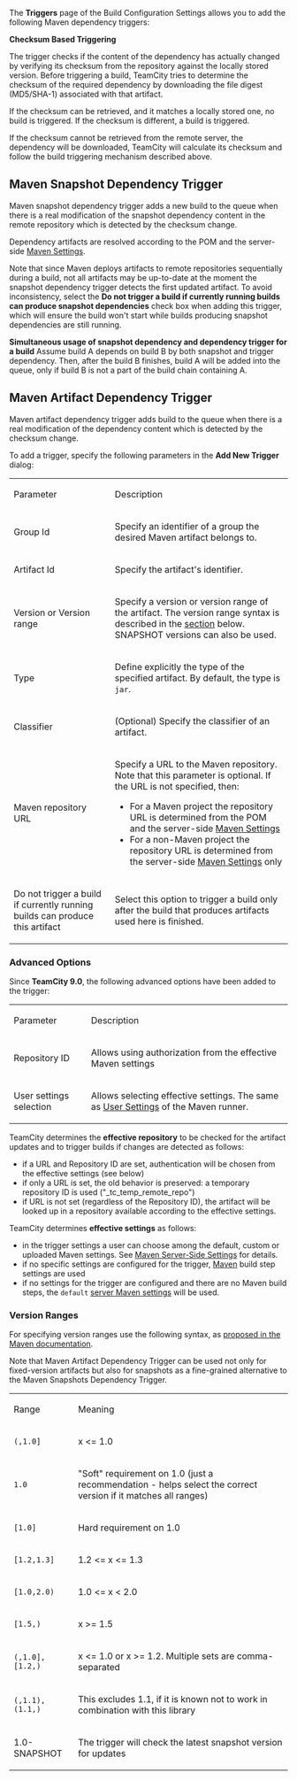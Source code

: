 [//]: # (title: Configuring Maven Triggers)
[//]: # (auxiliary-id: Configuring Maven Triggers)
[//]: # (Internal note. Do not delete. "Configuring Maven Triggersd81e3.txt")    

The __Triggers__ page of the Build Configuration Settings allows you to add the following Maven dependency triggers:

__Checksum Based Triggering__

The trigger checks if the content of the dependency has actually changed by verifying its checksum from the repository against the locally stored version. Before triggering a build, TeamCity tries to determine the checksum of the required dependency by downloading the file digest (MD5/SHA\-1) associated with that artifact.

If the checksum can be retrieved, and it matches a locally stored one, no build is triggered. If the checksum is different, a build is triggered.

If the checksum cannot be retrieved from the remote server, the dependency will be downloaded, TeamCity will calculate its checksum and follow the build triggering mechanism described above.

<anchor name="ConfiguringMavenTriggers-MavenSnapshotDependencyTrigger"/>

## Maven Snapshot Dependency Trigger

Maven snapshot dependency trigger adds a new build to the queue when there is a real modification of the snapshot dependency content in the remote repository which is detected by the checksum change.

Dependency artifacts are resolved according to the POM and the server\-side [Maven Settings](maven-server-side-settings.md).

<note>

Note that since Maven deploys artifacts to remote repositories sequentially during a build, not all artifacts may be up\-to\-date at the moment the snapshot dependency trigger detects the first updated artifact. To avoid inconsistency, select the __Do not trigger a build if currently running builds can produce snapshot dependencies__ check box when adding this trigger, which will ensure the build won't start while builds producing snapshot dependencies are still running.
</note>


[//]: # (Internal note. Do not delete. "Configuring Maven Triggersd81e53.txt")    

<note>

__Simultaneous usage of snapshot dependency and dependency trigger for a build__
 Assume build A depends on build B by both snapshot and trigger dependency. Then, after the build B finishes, build A will be added into the queue, only if build B is not a part of the build chain containing A.
</note>

<anchor name="ConfiguringMavenTriggers-MavenArtifactDependencyTrigger"/>

## Maven Artifact Dependency Trigger

Maven artifact dependency trigger adds build to the queue when there is a real modification of the dependency content which is detected by the checksum change.

To add a trigger, specify the following parameters in the __Add New Trigger__ dialog:

<table><tr>

<td>

Parameter


</td>

<td>

Description


</td></tr><tr>

<td>

Group Id


</td>

<td>

Specify an identifier of a group the desired Maven artifact belongs to.


</td></tr><tr>

<td>

Artifact Id


</td>

<td>

Specify the artifact's identifier.


</td></tr><tr>

<td>

Version or Version range


</td>

<td>

Specify a version or version range of the artifact. The version range syntax is described in the [section](#Version+Ranges) below. SNAPSHOT versions can also be used.


</td></tr><tr>

<td>

Type


</td>

<td>

Define explicitly the type of the specified artifact. By default, the type is `jar`.


</td></tr><tr>

<td>

Classifier


</td>

<td>

(Optional) Specify the classifier of an artifact.


</td></tr><tr>

<td>

Maven repository URL


</td>

<td>

Specify a URL to the Maven repository. Note that this parameter is optional. If the URL is not specified, then:

* For a Maven project the repository URL is determined from the POM and the server\-side [Maven Settings](maven-server-side-settings.md#Maven+Settings+Resolution+on+the+Server+Side)
* For a non\-Maven project the repository URL is determined from the server\-side [Maven Settings](maven-server-side-settings.md#Maven+Settings+Resolution+on+the+Server+Side) only


</td></tr><tr>

<td>

Do not trigger a build if currently running builds can produce this artifact


</td>

<td>

Select this option to trigger a build only after the build that produces artifacts used here is finished.


</td></tr></table>

### Advanced Options

Since __TeamCity 9.0__, the following advanced options have been added to the trigger:

<table><tr>

<td>

Parameter


</td>

<td>

Description


</td></tr><tr>

<td>

Repository ID


</td>

<td>

Allows using authorization from the effective Maven settings


</td></tr><tr>

<td>

User settings selection


</td>

<td>

Allows selecting effective settings. The same as [User Settings](maven.md#User+Settings) of the Maven runner.


</td></tr></table>

TeamCity determines the __effective repository__ to be checked for the artifact updates and to trigger builds if changes are detected as follows:
* if a URL and Repository ID are set, authentication will be chosen from the effective settings (see below)
* if only a URL is set, the old behavior is preserved: a temporary repository ID is used ("\_tc\_temp\_remote\_repo")
* if URL is not set (regardless of the Repository ID), the artifact will be looked up in a repository available according to the effective settings.


TeamCity determines __effective settings__ as follows:
* in the trigger settings a user can choose among the default, custom or uploaded Maven settings. See [Maven Server-Side Settings](maven-server-side-settings.md) for details.
* if no specific settings are configured for the trigger, [Maven](maven.md) build step settings are used
* if no settings for the trigger are configured and there are no Maven build steps, the `default` [server Maven settings](maven-server-side-settings.md) will be used.
### Version Ranges

For specifying version ranges use the following syntax, as [proposed in the Maven documentation](http://docs.codehaus.org/display/MAVEN/Dependency+Mediation+and+Conflict+Resolution#DependencyMediationandConflictResolution-DependencyVersionRanges).

Note that Maven Artifact Dependency Trigger can be used not only for fixed\-version artifacts but also for snapshots as a fine\-grained alternative to the Maven Snapshots Dependency Trigger.

<table><tr>

<td>

Range


</td>

<td>

Meaning


</td></tr><tr>

<td>

`(,1.0]`


</td>

<td>

x &lt;= 1.0


</td></tr><tr>

<td>

`1.0`


</td>

<td>

"Soft" requirement on 1.0 (just a recommendation \- helps select the correct version if it matches all ranges)


</td></tr><tr>

<td>

`[1.0]`


</td>

<td>

Hard requirement on 1.0


</td></tr><tr>

<td>

`[1.2,1.3]`


</td>

<td>

1.2 &lt;= x &lt;= 1.3


</td></tr><tr>

<td>

`[1.0,2.0)`


</td>

<td>

1.0 &lt;= x &lt; 2.0


</td></tr><tr>

<td>

`[1.5,)`


</td>

<td>

x &gt;= 1.5


</td></tr><tr>

<td>

`(,1.0],[1.2,)`


</td>

<td>

x &lt;= 1.0 or x &gt;= 1.2. Multiple sets are comma\-separated


</td></tr><tr>

<td>

`(,1.1),(1.1,)`


</td>

<td>

This excludes 1.1, if it is known not to work in combination with this library


</td></tr><tr>

<td>

1.0\-SNAPSHOT


</td>

<td>

The trigger will check the latest snapshot version for updates


</td></tr></table>

[//]: # (Internal note. Do not delete. "Configuring Maven Triggersd81e322.txt")    

